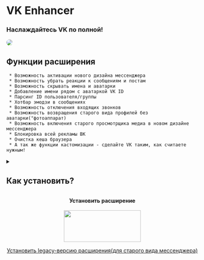 # VK Enhancer
### Наслаждайтесь VK по полной!
<a href="https://vk.com/vkenhancer"><img style="border-radius:8px;" src="https://nimble-wisp-54a226.netlify.app/main.png"></a>
## Функции расширения
```
 * Возможность активации нового дизайна мессенджера
 * Возможность убрать реакции к сообщениям и постам
 * Возможность скрывать имена и аватарки
 * Добавление имени рядом с аватаркой VK ID
 * Парсинг ID пользователя/группы
 * Хотбар эмодзи в сообщениях
 * Возможность отключения входящих звонков
 * Возможность возвращения старого вида профилей без аватарки("фотоаппарат)
 * Возможность включения старого просмотрщика медиа в новом дизайне мессенджера
 * Блокировка всей рекламы ВК
 * Очистка кеша браузера
 * А так же функции кастомизации - сделайте VK таким, как считаете нужным!
```
<details>
<summary><h2>Как установить?</h2></summary>

```
Для установки пролистайте в самый низ страницы и нажмите на кнопку "Установить"
```
<p align="center">
  <img src="https://sun9-41.userapi.com/impg/M5khrsIji2bZ8-CdKqJSa3NTXjBpYtGZpqiiVQ/Va-70lpfJFQ.jpg?size=487x284&quality=95&sign=9a5717468fa5e91c2abd50ab1a176528&type=album">
</p>

```
После того, как вы скачали архив, распакуйте его, нажав «Извлечь в VK.Enhancer\»
```
<p align="center">
  <img src="https://sun9-57.userapi.com/impg/xAxJRlsYFR2X6YmjY9pnnDMNK2X7d2bPNUt_Pw/PmNV0MJfbc8.jpg?size=472x44&quality=95&sign=9768bbcee7c3e4d45c901923d74d318a&type=album">
</p>

```
Далее заходим в Ваш браузер и в адресную строку вписываем chrome://extensions/ в адресную
строку
```
<p align="center">
  <img src="https://sun9-76.userapi.com/impg/wbWdDIqtPB6rTVcKVtFDJyZQsuQ1corXKlXovg/bWzuCGNUCvQ.jpg?size=264x62&quality=95&sign=260fc5a2351257e9c6e8ceb55e66ba9d&type=album">
</p>

```
Далее нам необходимо активировать режим разработчика, чтобы мы смогли установить расширение
```

<p align="center">
  <img src="https://sun9-8.userapi.com/impg/LSTo15RUaE7L81qtQ3PGdzrHJKpilFEtKiY82w/Fk1lBOGKfmU.jpg?size=374x63&quality=95&sign=bcea85bf91ac7dbf1860c40cfebc372d&type=album">
</p>

```
После того, как вы активировали режим разработчика, нужно нажать на кнопку «Загрузить
распакованное расширение», затем, выбрать папку с расширением и нажать «Выбор папки»
```
<p align="center">
  <img src="https://sun9-64.userapi.com/impg/P4l_FTHNxj9G_1Qfi6YbtGWzq-wn8WIXuuDBZw/mgdrYtFZPvo.jpg?size=1372x734&quality=95&sign=1af82560b386af74752f9b039609fe90&type=album">
</p>

```
И выбираем папку расширения так, чтобы внизу было написано VK Enhancer - вторая папка в
архиве
```

Готово! Расширение установлено!
<p align="center">
  <img src="https://sun9-51.userapi.com/impg/lGq5thKQ2-LF_svUoedES4XEWt-rgRBS4HvVqQ/RT9CvC4Cma4.jpg?size=689x736&quality=95&sign=56f9367b72f0678196a289a2c55c8870&type=album">
</p>
<p align="center">
  <strong>P.S. Не забудьте закрепить расширение для более удобного доступа 😉</strong>
  </br>
  </br>
  <img src="https://sun9-48.userapi.com/impg/5rGoDVWaSWYAR9_4aB5WJYLAQeqdaswre6Guwg/DthwKdQJ7Bg.jpg?size=230x49&quality=95&sign=00022ec72a04974290675c61a981efe1&type=album">
</p>
</details>
<p align="center"><strong>Установить расширение</strong></br></br>
<a href="https://github.com/maxhack1337/vk_enhancer/releases/download/v3.0.0/VK.Enhancer.zip">
  <img src="https://nimble-wisp-54a226.netlify.app/download.png" width="202" height="83">
</a></p>
<p align="center"><a href="https://github.com/maxhack1337/vk_enhancer/releases/download/v1.0/VK.Enhancer.Legacy.zip">Установить legacy-версию расширения(для старого вида мессенджера)</a></p>
<div>
  
<div>
